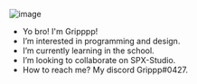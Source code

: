 ![image](https://user-images.githubusercontent.com/114143025/196025611-faaab522-eb64-491e-9a43-b83bdcf60395.png)
- Yo bro! I'm Gripppp!
- I’m interested in programming and design.
- I’m currently learning in the school.
- I’m looking to collaborate on SPX-Studio.
- How to reach me? My discord Grippp#0427.



